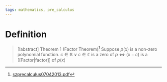 ```yaml
---
tags: mathematics, pre_calculus
---
```


# Definition

> [!abstract] Theorem 1 (Factor Theorem)[^1]
> Suppose $p(x)$ is a non-zero polynomial function. $c \in \mathbb{R} \lor c \in \mathbb{C}$ is a zero of $p$ $\iff$ $(x - c)$ is a [[Factor|factor]] of $p(x)$

[^1]: [szprecalculus07042013.pdf](zotero://open-pdf/library/items/J3667KH4?page=270)
